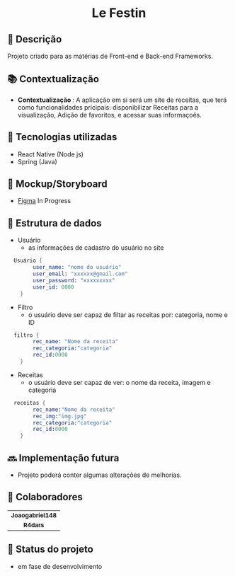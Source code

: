 <h1 align="center"> Le Festin</h1>

## :memo: Descrição
Projeto criado para as matérias de Front-end e Back-end Frameworks.

## :books: Contextualização
* <b>Contextualização </b>: A aplicação em si será um site de receitas, que terá como funcionalidades pricipais: disponibilizar Receitas para a visualização, Adição de favoritos, e acessar suas informaçoẽs.

## :wrench: Tecnologias utilizadas
* React Native (Node js)
* Spring (Java)

## :receipt: Mockup/Storyboard

- [Figma](/) In Progress

## :game_die: Estrutura de dados
- Usuário
  - as informações de cadastro do usuário no site
  
```s
  Usuário {
        user_name: "nome do usuário"
        user_email: "xxxxxx@gmail.com"
        user_password: "xxxxxxxxx"
        user_id: 0000
    }
```

- Filtro
  - o usuário deve ser capaz de filtar as receitas por: categoria, nome e ID
  
```s
  filtro {
        rec_name: "Nome da receita"
        rec_categoria:"categoria"
        rec_id:0000
    }
```
- Receitas
  - o usuário deve ser capaz de ver: o nome da receita, imagem e categoria
  
```s
  receitas {
        rec_name:"Nome da receita"
        rec_img:"img.jpg"
        rec_categoria:"categoria"
        rec_id:0000
    }
```
## :soon: Implementação futura
* Projeto poderá conter algumas alterações de melhorias.

## :handshake: Colaboradores
<table display="inline-block">
  <tr>
    <td align="center">
      <a href="https://github.com/Joaogabriel148">
        <sub>
          <b>Joaogabriel148</b>
        </sub>
      </a>
    </td>
  </tr>
   <tr>
    <td align="center">
      <a href="https://github.com/R4dars">
        <sub>
          <b>R4dars</b>
        </sub>
      </a>
    </td>
  </tr>
</table>

## :dart: Status do projeto
* em fase de desenvolvimento
